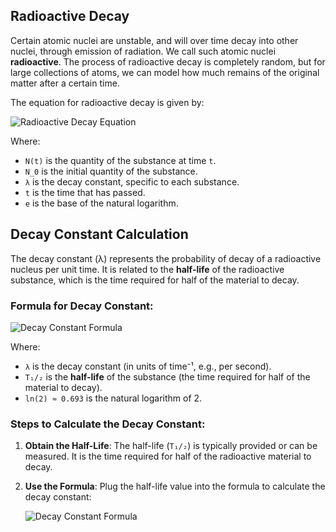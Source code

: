 ## Radioactive Decay 

Certain atomic nuclei are unstable, and will over time decay into other nuclei, through emission of radiation. We call such atomic nuclei **radioactive**. The process of radioactive decay is completely random, but for large collections of atoms, we can model how much remains of the original matter after a certain time.


The equation for radioactive decay is given by:

![Radioactive Decay Equation](https://latex.codecogs.com/png.latex?N(t)%20=%20N_0e^{-\lambda%20t})

Where:

- `N(t)` is the quantity of the substance at time `t`.
- `N_0` is the initial quantity of the substance.
- `λ` is the decay constant, specific to each substance.
- `t` is the time that has passed.
- `e` is the base of the natural logarithm.


## Decay Constant Calculation

The decay constant (λ) represents the probability of decay of a radioactive nucleus per unit time. It is related to the **half-life** of the radioactive substance, which is the time required for half of the material to decay.

### Formula for Decay Constant:

![Decay Constant Formula](https://latex.codecogs.com/png.latex?\lambda%20=%20\frac{\ln(2)}{T_{1/2}})

Where:
- `λ` is the decay constant (in units of time⁻¹, e.g., per second).
- `T₁/₂` is the **half-life** of the substance (the time required for half of the material to decay).
- `ln(2) ≈ 0.693` is the natural logarithm of 2.

### Steps to Calculate the Decay Constant:

1. **Obtain the Half-Life**: The half-life (`T₁/₂`) is typically provided or can be measured. It is the time required for half of the radioactive material to decay.

2. **Use the Formula**: Plug the half-life value into the formula to calculate the decay constant:
   
   ![Decay Constant Formula](https://latex.codecogs.com/png.latex?\lambda%20=%200.693%20/%20T_{1/2})



